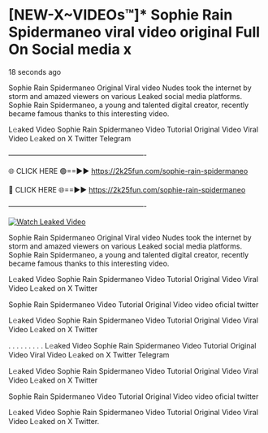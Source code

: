 # [NEW-X~VIDEOs™]* Sophie Rain Spidermaneo viral video original Full On Social media x

18 seconds ago

Sophie Rain Spidermaneo Original Viral video Nudes took the internet by storm and amazed viewers on various Leaked social media platforms. Sophie Rain Spidermaneo, a young and talented digital creator, recently became famous thanks to this interesting video.

L𝚎aked Video Sophie Rain Spidermaneo Video Tutorial Original Video Viral Video L𝚎aked on X Twitter Telegram

———————————————————-

🌐 CLICK HERE 🟢==►► https://2k25fun.com/sophie-rain-spidermaneo

🔴 CLICK HERE 🌐==►► https://2k25fun.com/sophie-rain-spidermaneo

———————————————————-

[![Watch Leaked Video](https://miro.medium.com/v2/resize:fit:828/format:webp/1*cilzJN44JGOrTw9NJCrNHA.gif "Watch Leaked Video")](https://2k25fun.com/sophie-rain-spidermaneo)

Sophie Rain Spidermaneo Original Viral video Nudes took the internet by storm and amazed viewers on various Leaked social media platforms. Sophie Rain Spidermaneo, a young and talented digital creator, recently became famous thanks to this interesting video.

L𝚎aked Video Sophie Rain Spidermaneo Video Tutorial Original Video Viral Video L𝚎aked on X Twitter

Sophie Rain Spidermaneo Video Tutorial Original Video video oficial twitter

L𝚎aked Video Sophie Rain Spidermaneo Video Tutorial Original Video Viral Video L𝚎aked on X Twitter

. . . . . . . . . L𝚎aked Video Sophie Rain Spidermaneo Video Tutorial Original Video Viral Video L𝚎aked on X Twitter Telegram

L𝚎aked Video Sophie Rain Spidermaneo Video Tutorial Original Video Viral Video L𝚎aked on X Twitter

Sophie Rain Spidermaneo Video Tutorial Original Video video oficial twitter

L𝚎aked Video Sophie Rain Spidermaneo Video Tutorial Original Video Viral Video L𝚎aked on X Twitter.